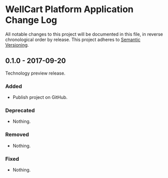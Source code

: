WellCart Platform Application Change Log
============================

All notable changes to this project will be documented in this file, in reverse chronological order by release.
This project adheres to [Semantic Versioning](http://semver.org/).

## 0.1.0 - 2017-09-20

Technology preview release.

### Added

- Publish project on GitHub.

### Deprecated

- Nothing.

### Removed

- Nothing.

### Fixed

- Nothing.
